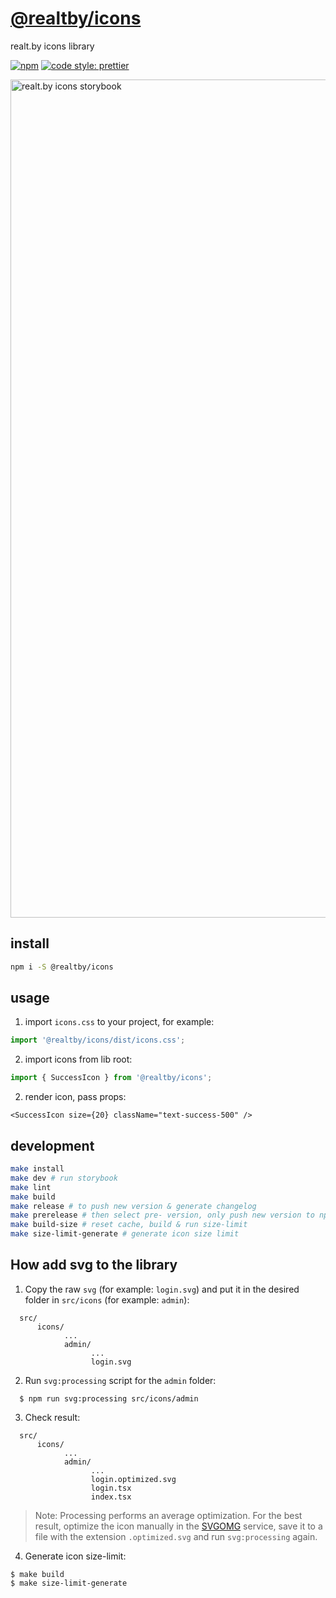 # [@realtby/icons](https://www.npmjs.com/package/@realtby/icons)

realt.by icons library

[![npm](https://img.shields.io/npm/v/@realtby/icons)](https://www.npmjs.com/package/@realtby/icons)
[![code style: prettier](https://img.shields.io/badge/code_style-prettier-ff69b4.svg?style=flat-square)](https://github.com/prettier/prettier)

<a href="https://realtby.github.io/icons" target="_blank"><img width="1341" alt="realt.by icons storybook" src="https://user-images.githubusercontent.com/11758660/143626504-408314fa-aaa2-4b19-8ed5-27891750b2fb.png"></a>

## install

```bash
npm i -S @realtby/icons
```

## usage

1. import `icons.css` to your project, for example:

```ts
import '@realtby/icons/dist/icons.css';
```

2. import icons from lib root:

```ts
import { SuccessIcon } from '@realtby/icons';
```

2. render icon, pass props:

```tsx
<SuccessIcon size={20} className="text-success-500" />
```

## development

```bash
make install
make dev # run storybook
make lint
make build
make release # to push new version & generate changelog
make prerelease # then select pre- version, only push new version to npm, for testing
make build-size # reset cache, build & run size-limit
make size-limit-generate # generate icon size limit
```

## How add svg to the library

1. Copy the raw `svg` (for example: `login.svg`) and put it in the desired folder in `src/icons` (for example: `admin`):

```
  src/
      icons/
            ...
            admin/
                  ...
                  login.svg
```

2. Run `svg:processing` script for the `admin` folder:

```
  $ npm run svg:processing src/icons/admin
```

3. Check result:

```
  src/
      icons/
            ...
            admin/
                  ...
                  login.optimized.svg
                  login.tsx
                  index.tsx
```

> Note: Processing performs an average optimization.
> For the best result, optimize the icon manually in
> the [SVGOMG](https://jakearchibald.github.io/svgomg/) service,
> save it to a file with the extension `.optimized.svg` and
> run `svg:processing` again.

4. Generate icon size-limit:

```
$ make build
$ make size-limit-generate
```

